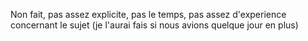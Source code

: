Non fait, pas assez explicite, pas le temps, pas assez d'experience concernant le sujet (je l'aurai fais si nous avions quelque jour en plus)
